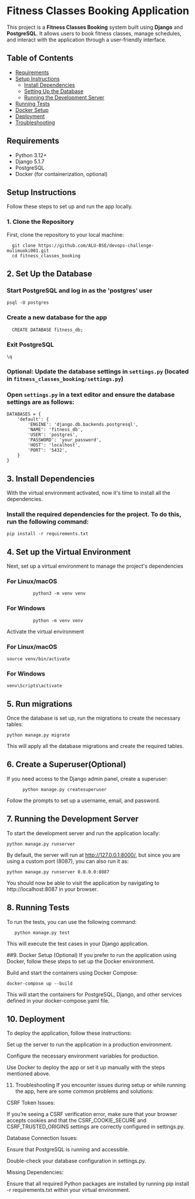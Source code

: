# Fitness Classes Booking Application

This project is a **Fitness Classes Booking** system built using **Django** and **PostgreSQL**. It allows users to book fitness classes, manage schedules, and interact with the application through a user-friendly interface.

## Table of Contents

- [Requirements](#requirements)
- [Setup Instructions](#setup-instructions)
  - [Install Dependencies](#install-dependencies)
  - [Setting Up the Database](#setting-up-the-database)
  - [Running the Development Server](#running-the-development-server)
- [Running Tests](#running-tests)
- [Docker Setup](#docker-setup)
- [Deployment](#deployment)
- [Troubleshooting](#troubleshooting)

## Requirements

- Python 3.12+
- Django 5.1.7
- PostgreSQL
- Docker (for containerization, optional)

## Setup Instructions

Follow these steps to set up and run the app locally.

### 1. Clone the Repository

First, clone the repository to your local machine:

      git clone https://github.com/ALU-BSE/devops-challenge-mulimuoki001.git
      cd fitness_classes_booking




## 2. Set Up the Database

### Start PostgreSQL and log in as the 'postgres' user
    psql -U postgres

### Create a new database for the app
      CREATE DATABASE fitness_db;

### Exit PostgreSQL
    \q

### Optional: Update the database settings in `settings.py` (located in `fitness_classes_booking/settings.py`)

### Open `settings.py` in a text editor and ensure the database settings are as follows:
    DATABASES = {
        'default': {
            'ENGINE': 'django.db.backends.postgresql',
            'NAME': 'fitness_db',
            'USER': 'postgres',
            'PASSWORD': 'your_password',
            'HOST': 'localhost',
            'PORT': '5432',
        }
    }

## 3. Install Dependencies
With the virtual environment activated, now it's time to install all the dependencies.
### Install the required dependencies for the project. To do this, run the following command:
    pip install -r requirements.txt

## 4. Set up the Virtual Environment
  Next, set up a virtual environment to manage the project's dependencies
  
  ### For Linux/macOS
              python3 -m venv venv

  ### For Windows
              python -m venv venv


  Activate the virtual environment

  ### For Linux/macOS
    source venv/bin/activate

  ### For Windows
    venv\Scripts\activate

## 5. Run migrations
Once the database is set up, run the migrations to create the necessary tables:

    python manage.py migrate
This will apply all the database migrations and create the required tables.

## 6. Create a Superuser(Optional)
If you need access to the Django admin panel, create a superuser:

          python manage.py createsuperuser

Follow the prompts to set up a username, email, and password.

## 7. Running the Development Server
To start the development server and run the application locally:

    python manage.py runserver
    
By default, the server will run at http://127.0.0.1:8000/, but since you are using a custom port (8087), you can also run it as:

    python manage.py runserver 0.0.0.0:8087

You should now be able to visit the application by navigating to http://localhost:8087 in your browser.

## 8. Running Tests
To run the tests, you can use the following command:

       python manage.py test
This will execute the test cases in your Django application.

##9. Docker Setup (Optional)
If you prefer to run the application using Docker, follow these steps to set up the Docker environment.

Build and start the containers using Docker Compose:

    docker-compose up --build
This will start the containers for PostgreSQL, Django, and other services defined in your docker-compose.yaml file.

## 10. Deployment
To deploy the application, follow these instructions:

Set up the server to run the application in a production environment.

Configure the necessary environment variables for production.

Use Docker to deploy the app or set it up manually with the steps mentioned above.

11. Troubleshooting
If you encounter issues during setup or while running the app, here are some common problems and solutions:

CSRF Token Issues:

  If you’re seeing a CSRF verification error, make sure that your browser accepts    cookies and that the CSRF_COOKIE_SECURE and CSRF_TRUSTED_ORIGINS settings are     correctly configured in settings.py.

  Database Connection Issues:

  Ensure that PostgreSQL is running and accessible.

  Double-check your database configuration in settings.py.

  Missing Dependencies:

  Ensure that all required Python packages are installed by running pip install -r requirements.txt within your virtual environment.


  
